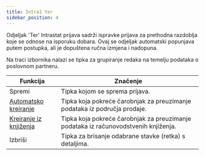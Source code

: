 ```yaml
---
title: Intra1 ter
sidebar_position: 4
---
```


Odjeljak 'Ter' Intrastat prijava sadrži ispravke prijava za prethodna razdoblja koje se odnose na isporuku dobara.
Ovaj se odjeljak automatski popunjava putem postupka, ali je dopuštena ručna izmjena i nadopuna.  

Na traci izbornika nalazi se tipka za grupiranje redaka na temelju podataka o poslovnom partneru.


| Funkcija | Značenje |
| --- | --- |
| Spremi | Tipka kojom se sprema prijava. |
|  [Automatsko kreiranje](/docs/finance-area/declarations/intrastat/automatic-creation-intrastat1/automatic-creation)  | Tipka koja pokreće čarobnjak za preuzimanje podataka iz područja prodaje. |
|  [Kreiranje iz knjiženja](/docs/finance-area/declarations/intrastat/create-from-records-intrastat1/create-from-records-intrastat1-intro)  | Tipka koja pokreće čarobnjak za preuzimanje podataka iz računovodstvenih knjiženja. |
| Izbriši | Tipka za brisanje odabrane stavke (retka) s detaljima. |






